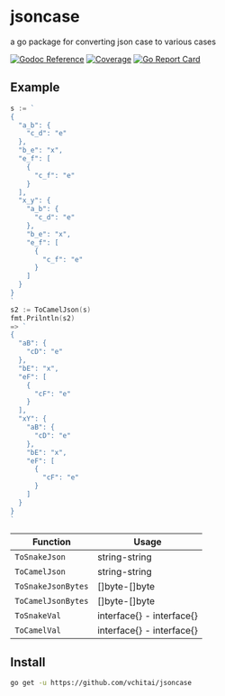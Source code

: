 # jsoncase
a go package for converting json case to various cases 

[![Godoc Reference](https://godoc.org/github.com/vchitai/jsoncase?status.svg)](http://godoc.org/github.com/vchitai/jsoncase)
[![Coverage](http://gocover.io/_badge/github.com/vchitai/jsoncase?0)](http://gocover.io/github.com/vchitai/jsoncase)
[![Go Report Card](https://goreportcard.com/badge/github.com/vchitai/jsoncase)](https://goreportcard.com/report/github.com/vchitai/jsoncase)

## Example

```go
s := `
{
  "a_b": {
    "c_d": "e"
  },
  "b_e": "x",
  "e_f": [
    {
      "c_f": "e"
    }
  ],
  "x_y": {
    "a_b": {
      "c_d": "e"
    },
    "b_e": "x",
    "e_f": [
      {
        "c_f": "e"
      }
    ]
  }
}
`
s2 := ToCamelJson(s)
fmt.Prilntln(s2)
=> `
{
  "aB": {
    "cD": "e"
  },
  "bE": "x",
  "eF": [
    {
      "cF": "e"
    }
  ],
  "xY": {
    "aB": {
      "cD": "e"
    },
    "bE": "x",
    "eF": [
      {
        "cF": "e"
      }
    ]
  }
}
`
```

| Function                                  | Usage               |
|-------------------------------------------|----------------------|
| `ToSnakeJson`                              | string-string |
| `ToCamelJson`                              | string-string |
| `ToSnakeJsonBytes`                              | []byte-[]byte |
| `ToCamelJsonBytes`                              | []byte-[]byte |
| `ToSnakeVal`                     | interface{} - interface{} |
| `ToCamelVal`                     | interface{} - interface{} |



## Install

```bash
go get -u https://github.com/vchitai/jsoncase
```